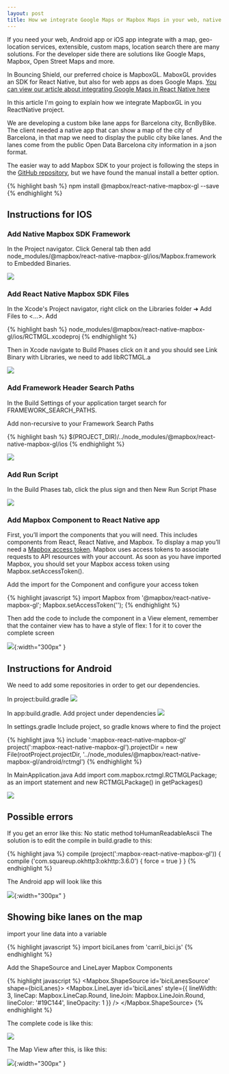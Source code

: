 ```yaml
---
layout: post
title: How we integrate Google Maps or Mapbox Maps in your web, native mobile app or project.
---
```


If you need your web, Android app or iOS app integrate with a map, geo-location services,
extensible, custom maps, location search there are many solutions. For the developer side there are solutions like Google Maps, Mapbox, Open Street Maps and more.

In Bouncing Shield, our preferred choice is MapboxGL. MaboxGL provides an SDK for React Native, but also for web apps as does Google Maps. [You can view our article about integrating Google Maps in React Native here]( https://bouncingshield.github.io/React-Native-Airbnb-Google-Maps/)


In this article I'm going to explain how we integrate MapboxGL in you ReactNative project.

We are developing a custom bike lane apps for Barcelona city, BcnByBike. The client needed a native app that can show a map of the city of Barcelona, in that map we need to display the public city bike lanes. And the lanes come from the public Open Data Barcelona city information in a json format.

The easier way to add Mapbox SDK to your project is following the steps in the [GitHub repository](https://github.com/mapbox/react-native-mapbox-gl), but we have found the manual install a better option.

{% highlight bash %}
npm install @mapbox/react-native-mapbox-gl --save
{% endhighlight  %}

## Instructions for IOS

### Add Native Mapbox SDK Framework

In the Project navigator. Click General tab then add node_modules/@mapbox/react-native-mapbox-gl/ios/Mapbox.framework to Embedded Binaries.

![](https://camo.githubusercontent.com/a87a1d99b366d6b4049b240425f0569d62942465/68747470733a2f2f636c6475702e636f6d2f733455334a66535f2d6c2e706e67)

### Add React Native Mapbox SDK Files
In the Xcode's Project navigator, right click on the Libraries folder ➜ Add Files to <...>. Add 

{% highlight bash %}
node_modules/@mapbox/react-native-mapbox-gl/ios/RCTMGL.xcodeproj
{% endhighlight %}

Then in Xcode navigate to Build Phases click on it and you should see Link Binary with Libraries, we need to add libRCTMGL.a

![](https://cl.ly/31b926a2209b/Image%202018-11-15%20at%209.49.42%20PM.png)

### Add Framework Header Search Paths
In the Build Settings of your application target search for FRAMEWORK_SEARCH_PATHS.

Add non-recursive to your Framework Search Paths

{% highlight bash %}
$(PROJECT_DIR)/../node_modules/@mapbox/react-native-mapbox-gl/ios
{% endhighlight %}

![](https://cl.ly/c4879c5391bd/Image%202018-11-15%20at%209.51.14%20PM.png)

### Add Run Script
In the Build Phases tab, click the plus sign and then New Run Script Phase

![](https://camo.githubusercontent.com/e7b8e57110264c48c6af6622909afd43bcddd574/68747470733a2f2f636c6475702e636f6d2f6a677438705f64486a442e706e67)

### Add Mapbox Component to React Native app
First, you’ll import the components that you will need. This includes components from React, React Native, and Mapbox. To display a map you’ll need a [Mapbox access token](https://www.mapbox.com/help/define-access-token/). Mapbox uses access tokens to associate requests to API resources with your account. As soon as you have imported Mapbox, you should set your Mapbox access token using Mapbox.setAccessToken().

Add the import for the Component and configure your access token

{% highlight javascript %}
import Mapbox from '@mapbox/react-native-mapbox-gl';
Mapbox.setAccessToken('<your access token here>');
{% endhighlight  %}

Then add the code to include the component in a View element, remember that the container view has to have a style of flex: 1 for it to cover the complete screen

![](https://cl.ly/9d7231c82ebe/Image%202018-11-15%20at%2010.04.01%20PM.png){:width="300px" }

## Instructions for Android

We need to add some repositories in order to get our dependencies.

In project:build.gradle
![](https://cl.ly/90a693b0a452/Image%202018-11-15%20at%2010.08.05%20PM.png)

In app:build.gradle. Add project under dependencies
![](https://cl.ly/1ac5bc602b0f/Image%202018-11-15%20at%2010.10.35%20PM.png)

In settings.gradle
Include project, so gradle knows where to find the project

{% highlight java %}
include ':mapbox-react-native-mapbox-gl'
project(':mapbox-react-native-mapbox-gl').projectDir = new File(rootProject.projectDir, '../node_modules/@mapbox/react-native-mapbox-gl/android/rctmgl')
{% endhighlight  %}

In MainApplication.java
Add import com.mapbox.rctmgl.RCTMGLPackage; as an import statement and new RCTMGLPackage() in getPackages()

![](https://cl.ly/d7aeb11cfd5f/Image%202018-11-15%20at%2010.17.04%20PM.png)

## Possible errors

If you get an error like this: No static method toHumanReadableAscii
The solution is to edit the compile in build.gradle to this:

{% highlight java %}
compile (project(':mapbox-react-native-mapbox-gl')) {
  compile ('com.squareup.okhttp3:okhttp:3.6.0') {
    force = true
  }
}
{% endhighlight  %}

The Android app will look like this

![](https://cl.ly/5278a40adb9c/Image%202018-11-15%20at%2010.31.52%20PM.png){:width="300px" }


## Showing bike lanes on the map
import your line data into a variable 

{% highlight javascript %}
import biciLanes from 'carril_bici.js'
{% endhighlight  %}

Add the ShapeSource and LineLayer Mapbox Components

{% highlight javascript %}
<Mapbox.ShapeSource id='biciLanesSource' shape={biciLanes}>
  <Mapbox.LineLayer
    id='biciLanes'
    style={{
      lineWidth: 3,
      lineCap: Mapbox.LineCap.Round,
      lineJoin: Mapbox.LineJoin.Round,
      lineColor: '#19C144',
      lineOpacity: 1
    }} />
</Mapbox.ShapeSource>
{% endhighlight  %}

The complete code is like this:

![](https://cl.ly/9ff645764df5/Image%202018-11-15%20at%2010.41.01%20PM.png)

The Map View after this, is like this:

![](https://cl.ly/190ffe29b088/Image%202018-11-15%20at%2010.42.39%20PM.png ){:width="300px" }